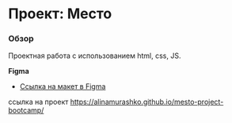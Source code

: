 # Проект: Место

### Обзор

Проектная работа с использованием html, css, JS.

**Figma**

* [Ссылка на макет в Figma](https://www.figma.com/file/2cn9N9jSkmxD84oJik7xL7/JavaScript.-Sprint-4?node-id=0%3A1)


ссылка на проект https://alinamurashko.github.io/mesto-project-bootcamp/
